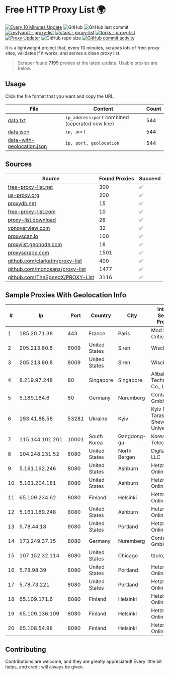 
# Free HTTP Proxy List 🌍

[![Every 10 Minutes Update](https://github.com/mertguvencli/http-proxy-list/actions/workflows/main.yml/badge.svg?branch=main)](https://github.com/mertguvencli/http-proxy-list/actions/workflows/main.yml)
![GitHub](https://img.shields.io/github/license/mertguvencli/http-proxy-list)
![GitHub last commit](https://img.shields.io/github/last-commit/mertguvencli/http-proxy-list)
[![zevtyardt - proxy-list](https://img.shields.io/static/v1?label=zevtyardt&message=proxy-list&color=blue&logo=github)](https://github.com/zevtyardt/proxy-list "Go to GitHub repo")
[![stars - proxy-list](https://img.shields.io/github/stars/zevtyardt/proxy-list?style=social)](https://github.com/zevtyardt/proxy-list)
[![forks - proxy-list](https://img.shields.io/github/forks/zevtyardt/proxy-list?style=social)](https://github.com/zevtyardt/proxy-list)
[![Proxy Updater](https://github.com/zevtyardt/proxy-list/workflows/Proxy%20Updater/badge.svg)](https://github.com/zevtyardt/proxy-list/actions?query=workflow:"Proxy+Updater")
![GitHub repo size](https://img.shields.io/github/repo-size/zevtyardt/proxy-list)
[![GitHub commit activity](https://img.shields.io/github/commit-activity/m/zevtyardt/proxy-list?logo=commits)](https://github.com/zevtyardt/proxy-list/commits/main)

It is a lightweight project that, every 10 minutes, scrapes lots of free-proxy sites, validates if it works, and serves a clean proxy list.

> Scraper found **7195** proxies at the latest update. Usable proxies are below.

## Usage

Click the file format that you want and copy the URL.

|File|Content|Count|
|----|-------|-----|
|[data.txt](https://raw.githubusercontent.com/mertguvencli/http-proxy-list/main/proxy-list/data.txt)|`ip_address:port` combined (seperated new line)|544|
|[data.json](https://raw.githubusercontent.com/mertguvencli/http-proxy-list/main/proxy-list/data.json)|`ip, port`|544|
|[data-with-geolocation.json](https://raw.githubusercontent.com/mertguvencli/http-proxy-list/main/proxy-list/data-with-geolocation.json)|`ip, port, geolocation`|544|

## Sources

|Source|Found Proxies|Succeed|
|------|-------------|-------|
|[free-proxy-list.net](https://free-proxy-list.net)|300|✅|
|[us-proxy.org](https://www.us-proxy.org)|200|✅|
|[proxydb.net](http://proxydb.net)|15|✅|
|[free-proxy-list.com](https://free-proxy-list.com/?page=&port=&type%5B%5D=http&type%5B%5D=https&up_time=0&search=Search)|10|✅|
|[proxy-list.download](https://www.proxy-list.download/HTTP)|26|✅|
|[vpnoverview.com](https://vpnoverview.com/privacy/anonymous-browsing/free-proxy-servers)|32|✅|
|[proxyscan.io](https://www.proxyscan.io)|100|✅|
|[proxylist.geonode.com](https://proxylist.geonode.com/api/proxy-list?limit=300&page=1&sort_by=lastChecked&sort_type=desc&protocols=http,https)|18|✅|
|[proxyscrape.com](https://api.proxyscrape.com/v2/?request=displayproxies&protocol=http&timeout=10000&country=all&ssl=all&anonymity=all)|1501|✅|
|[github.com/clarketm/proxy-list](https://raw.githubusercontent.com/clarketm/proxy-list/master/proxy-list-raw.txt)|400|✅|
|[github.com/monosans/proxy-list](https://raw.githubusercontent.com/monosans/proxy-list/main/proxies/http.txt)|1477|✅|
|[github.com/TheSpeedX/PROXY-List](https://raw.githubusercontent.com/TheSpeedX/PROXY-List/master/http.txt)|3116|✅|


## Sample Proxies With Geolocation Info

|#|Ip|Port|Country|City|Internet Service Provider|
|-|--|----|-------|----|-------------------------|
|1|185.20.71.38|443|France|Paris|Mod Mission Critical LLC|
|2|205.213.80.8|8009|United States|Siren|WiscNet|
|3|205.213.80.8|8009|United States|Siren|WiscNet|
|4|8.219.97.248|80|Singapore|Singapore|Alibaba (US) Technology Co., Ltd.|
|5|5.189.184.6|80|Germany|Nuremberg|Contabo GmbH|
|6|193.41.88.58|53281|Ukraine|Kyiv|Kyiv National Taras Shevchenko University|
|7|115.144.101.201|10001|South Korea|Gangdong-gu|Korea Telecom|
|8|104.248.231.52|8080|United States|North Bergen|DigitalOcean, LLC|
|9|5.161.192.246|8080|United States|Ashburn|Hetzner Online GmbH|
|10|5.161.204.181|8080|United States|Ashburn|Hetzner Online GmbH|
|11|65.109.234.62|8080|Finland|Helsinki|Hetzner Online GmbH|
|12|5.161.189.248|8080|United States|Ashburn|Hetzner Online GmbH|
|13|5.78.44.18|8080|United States|Portland|Hetzner Online GmbH|
|14|173.249.37.15|8080|Germany|Nuremberg|Contabo GmbH|
|15|107.152.32.114|8080|United States|Chicago|tzulo, inc.|
|16|5.78.98.39|8080|United States|Portland|Hetzner Online GmbH|
|17|5.78.73.221|8080|United States|Portland|Hetzner Online GmbH|
|18|65.109.171.6|8080|Finland|Helsinki|Hetzner Online GmbH|
|19|65.109.136.109|8080|Finland|Helsinki|Hetzner Online GmbH|
|20|65.108.54.98|8080|Finland|Helsinki|Hetzner Online GmbH|



## Contributing

Contributions are welcome, and they are greatly appreciated! Every
little bit helps, and credit will always be given.

